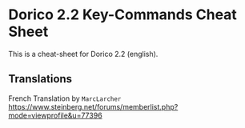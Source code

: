 # Dorico 2.2 Key-Commands Cheat Sheet

This is a cheat-sheet for Dorico 2.2 (english).

## Translations

French Translation by `MarcLarcher` <https://www.steinberg.net/forums/memberlist.php?mode=viewprofile&u=77396>